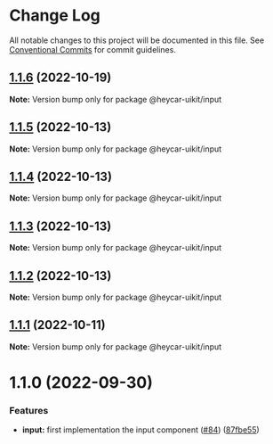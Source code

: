 # Change Log

All notable changes to this project will be documented in this file.
See [Conventional Commits](https://conventionalcommits.org) for commit guidelines.

## [1.1.6](https://github.com/hey-car/heycar-uikit/compare/@heycar-uikit/input@1.1.5...@heycar-uikit/input@1.1.6) (2022-10-19)

**Note:** Version bump only for package @heycar-uikit/input





## [1.1.5](https://github.com/hey-car/heycar-uikit/compare/@heycar-uikit/input@1.1.4...@heycar-uikit/input@1.1.5) (2022-10-13)

**Note:** Version bump only for package @heycar-uikit/input





## [1.1.4](https://github.com/hey-car/heycar-uikit/compare/@heycar-uikit/input@1.1.3...@heycar-uikit/input@1.1.4) (2022-10-13)

**Note:** Version bump only for package @heycar-uikit/input





## [1.1.3](https://github.com/hey-car/heycar-uikit/compare/@heycar-uikit/input@1.1.2...@heycar-uikit/input@1.1.3) (2022-10-13)

**Note:** Version bump only for package @heycar-uikit/input





## [1.1.2](https://github.com/hey-car/heycar-uikit/compare/@heycar-uikit/input@1.1.1...@heycar-uikit/input@1.1.2) (2022-10-13)

**Note:** Version bump only for package @heycar-uikit/input





## [1.1.1](https://github.com/hey-car/heycar-uikit/compare/@heycar-uikit/input@1.1.0...@heycar-uikit/input@1.1.1) (2022-10-11)

**Note:** Version bump only for package @heycar-uikit/input





# 1.1.0 (2022-09-30)


### Features

* **input:**  first implementation the input component ([#84](https://github.com/hey-car/heycar-uikit/issues/84)) ([87fbe55](https://github.com/hey-car/heycar-uikit/commit/87fbe5549048e44006781092e9e5707b6e63534d))
